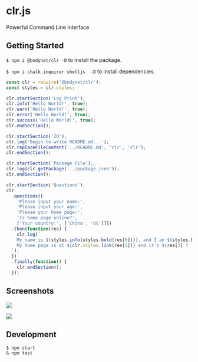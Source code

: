 # clr.js

Powerful Command Line Interface

## Getting Started

`$ npm i @bndynet/clr -D` to install the package.

`$ npm i chalk inquirer shelljs  -D` to install dependencies.

```javascript
const clr = require('@bndynet/clr');
const styles = clr.styles;

clr.startSection('Log Print');
clr.info('Hello World!', true);
clr.warn('Hello World!', true);
clr.error('Hello World!', true);
clr.success('Hello World!', true);
clr.endSection();

clr.startSection('IO');
clr.log('Begin to write README.md...');
clr.replaceFileContent('../README.md', 'clr', 'clr');
clr.endSection();

clr.startSection('Package File');
clr.log(clr.getPackage('../package.json'));
clr.endSection();

clr.startSection('Questions');
clr
  .questions([
    'Please input your name:',
    'Please input your age:',
    'Please your home page:',
    'Is home page online?',
    ['Your country:', ['China', 'US']]])
  .then(function(res) {
    clr.log(`
    My name is ${styles.info(styles.bold(res[0]))}, and I am ${styles.bold(res[1])}.
    My home page is at ${clr.styles.link(res[2])} and it's ${res[3] ? 'online' : 'offline'}. I come from ${styles.bold(res[4])}.
  `);
  })
  .finally(function() {
    clr.endSection();
  });
```


## Screenshots

![](https://raw.githubusercontent.com/bndynet/clr.js/master/screenshots/log.png)

![](https://raw.githubusercontent.com/bndynet/clr.js/master/screenshots/questions.png)


## Development
```
$ npm start
& npm test
```